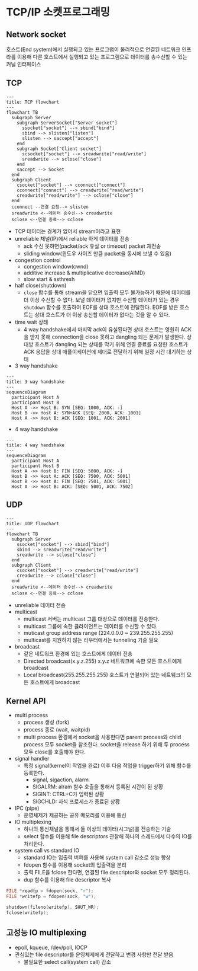 # TCP/IP 소켓프로그래밍

## Network socket

호스트(End system)에서 실행되고 있는 프로그램이 물리적으로 연결된 네트워크 인프라를 이용해 다른 호스트에서 실행되고 있는 프로그램으로 데이터를 송수신할 수 있는 커널 인터페이스

## TCP

```mermaid
---
title: TCP flowchart
---
flowchart TB
  subgraph Server
    subgraph ServerSocket["Server socket"]
      ssocket["socket"] --> sbind["bind"]
      sbind --> slisten["listen"]
      slisten --> saccept["accept"]
    end
    subgraph Socket["Client socket"]
      scsocket["socket"] --> sreadwrite["read/write"]
      sreadwrite --> sclose["close"]
    end
    saccept --> Socket
  end
  subgraph Client
    csocket["socket"] --> cconnect["connect"]
    cconnect["connect"] --> creadwrite["read/write"]
    creadwrite["read/write"] --> cclose["close"]
  end
  cconnect --연결 요청--> slisten
  sreadwrite <--데이터 송수신--> creadwrite
  sclose <--연결 종료--> cclose
```

- TCP 데이터는 경계가 없어서 stream이라고 표현
- unreliable 채널(IP)에서 reliable 하게 데이터를 전송
  - ack 수신 못하면(packet/ack 유실 or timeout) packet 재전송
  - sliding window(윈도우 사이즈 만큼 packet을 동시에 보낼 수 있음)
- congestion control
  - congestion window(cwnd)
  - additive increase & multiplicative decrease(AIMD)
  - slow start & ssthresh
- half close(shutdown)
  - `close` 함수를 통해 stream을 닫으면 입출력 모두 불가능하기 때문에 데이터를 더 이상 수신할 수 없다. 보낼 데이터가 없지만 수신할 데이터가 있는 경우 `shutdown` 함수를 호출하여 EOF를 상대 호스트에 전달한다. EOF를 받은 호스트는 상대 호스트가 더 이상 송신할 데이터가 없다는 것을 알 수 있다.
- time wait 상태
  - 4 way handshake에서 마지막 ack이 유실된다면 상대 호스트는 영원히 ACK을 받지 못해 connection을 close 못하고 dangling 되는 문제가 발생한다. 상대방 호스트가 dangling 되는 상태를 막기 위해 연결 종료를 요청한 호스트가 ACK 응답을 상대 애플이케이션에 제대로 전달하기 위해 일정 시간 대기하는 상태
- 3 way handshake

```mermaid
---
title: 3 way handshake
---
sequenceDiagram
  participant Host A
  participant Host B
  Host A ->> Host B: SYN [SEQ: 1000, ACK: -]
  Host B ->> Host A: SYN+ACK [SEQ: 2000, ACK: 1001]
  Host A ->> Host B: ACK [SEQ: 1001, ACK: 2001]
```

- 4 way handshake

```mermaid
---
title: 4 way handshake
---
sequenceDiagram
  participant Host A
  participant Host B
  Host A ->> Host B: FIN [SEQ: 5000, ACK: -]
  Host B ->> Host A: ACK [SEQ: 7500, ACK: 5001]
  Host B ->> Host A: FIN [SEQ: 7501, ACK: 5001]
  Host A ->> Host B: ACK: [SEQ: 5001, ACK: 7502]
```

## UDP

```mermaid
---
title: UDP flowchart
---
flowchart TB
  subgraph Server
    ssocket["socket"] --> sbind["bind"]
    sbind --> sreadwrite["read/write"]
    sreadwrite --> sclose["close"]
  end
  subgraph Client
    csocket["socket"] --> creadwrite["read/write"]
    creadwrite --> cclose["close"]
  end
  sreadwrite <--데이터 송수신--> creadwrite
  sclose <--연결 종료--> cclose
```

- unreliable 데이터 전송
- multicast
  - multicast 서버는 multicast 그룹 대상으로 데이터를 전송한다.
  - multicast 그룹에 속한 클라이언트는 데이터를 수신할 수 있다.
  - muticast group address range (224.0.0.0 ~ 239.255.255.255)
  - multicast를 지원하지 않는 라우터에서는 tunneling 기술 필요
- broadcast
  - 같은 네트워크 환경에 있는 호스트에게 데이터 전송
  - Directed broadcast(x.y.z.255) x.y.z 네트워크에 속한 모든 호스트에게 broadcast
  - Local broadcast(255.255.255.255) 호스트가 연결되어 있는 네트웨크의 모든 호스트에게 broadcast

## Kernel API

- multi process
  - process 생성 (fork)
  - process 종료 (wait, waitpid)
  - multi process 환경에서 socket을 사용한다면 parent process와 chlid process 모두 socket을 참조한다. socket을 release 하기 위해 두 process 모두 close를 호출해야 한다.
- signal handler
  - 특정 signal(kernel이 작업을 완료) 이후 다음 작업을 trigger하기 위해 함수를 등록한다.
    - signal, sigaction, alarm
    - SIGALRM: alram 함수 호출을 통해서 등록된 시간이 된 상황
    - SIGINT: CTRL+C가 입력된 상황
    - SIGCHLD: 자식 프로세스가 종료된 상황
- IPC (pipe)
  - 운영체제가 제공하는 공유 메모리를 이용해 통신
- IO multiplexing
  - 하나의 통신채널을 통해서 둘 이상의 데이터(시그널)를 전송하는 기술
  - select 함수를 이용해 file descriptors 관찰해 하나의 스레드에서 다수의 IO를 처리한다.
- system call vs standard IO
  - standard IO는 입출력 버퍼를 사용해 system call 감소로 성능 향상
  - fdopen 함수를 이용해 socket의 입출력을 분리
  - 출력 FILE을 fclose 한다면, 연결된 file descriptor와 socket 모두 정리된다.
  - dup 함수를 이용해 file descriptor 복사

```c
FILE *readfp = fdopen(sock, "r");
FILE *writefp = fdopen(sock, "w");

shutdown(fileno(writefp), SHUT_WR);
fclose(writefp);
```

## 고성능 IO multiplexing

- epoll, kqueue, /dev/poll, IOCP
- 관심있는 file descriptor를 운영체제에게 전달하고 변경 사항만 전달 받음
  - 불필요한 select call(system call) 감소
